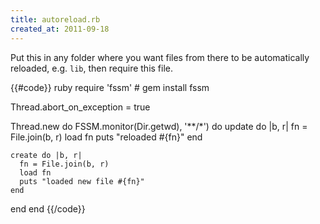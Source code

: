 ```yaml
---
title: autoreload.rb
created_at: 2011-09-18
---
```


Put this in any folder where you want files from there to be automatically reloaded, e.g. `lib`, then require this file.

{{#code}}
ruby
require 'fssm' # gem install fssm

Thread.abort_on_exception = true

Thread.new do
  FSSM.monitor(Dir.getwd), '**/*') do
    update do |b, r|
      fn = File.join(b, r)
      load fn
      puts "reloaded #{fn}"
    end

    create do |b, r|
      fn = File.join(b, r)
      load fn
      puts "loaded new file #{fn}"
    end
  end
end
{{/code}}
